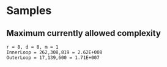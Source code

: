 # Samples

## Maximum currently allowed complexity

```console
r = 8, d = 8, m = 1
InnerLoop = 262,308,819 = 2.62E+008
OuterLoop = 17,139,600 = 1.71E+007
```
